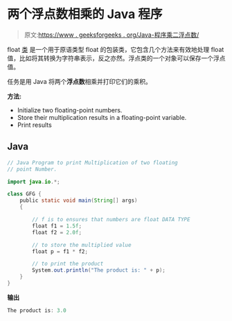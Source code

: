 # 两个浮点数相乘的 Java 程序

> 原文:[https://www . geeksforgeeks . org/Java-程序乘二浮点数/](https://www.geeksforgeeks.org/java-program-to-multiply-two-floating-point-numbers/)

float [类](https://www.geeksforgeeks.org/java-lang-float-class-in-java/) 是一个用于原语类型 float 的包装类，它包含几个方法来有效地处理 float 值，比如将其转换为字符串表示，反之亦然。浮点类的一个对象可以保存一个浮点值。

任务是用 Java 将两个**浮点数**相乘并打印它们的乘积。

**方法:**

*   Initialize two floating-point numbers.
*   Store their multiplication results in a floating-point variable.
*   Print results

## Java

```java
// Java Program to print Multiplication of two floating
// point Number.

import java.io.*;

class GFG {
    public static void main(String[] args)
    {

        // f is to ensures that numbers are float DATA TYPE
        float f1 = 1.5f;
        float f2 = 2.0f;

        // to store the multiplied value
        float p = f1 * f2;

        // to print the product
        System.out.println("The product is: " + p);
    }
}
```

**输出**

```java
The product is: 3.0
```